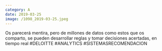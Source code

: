 ```yaml
--- 
category: A 
date: 2019-03-25 
image: /1098_2019-03-25.jpeg 
--- 
```


Os parecerá mentira, pero de millones de datos como estos que os comparto, se pueden desarrollar reglas y tomar decisiones acertadas, en tiempo real #DELOITTE #ANALYTICS #SISTEMASRECOMENDACION